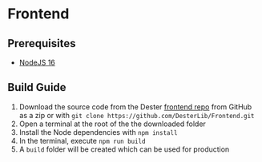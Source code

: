 # Frontend

## Prerequisites

-   [NodeJS 16](https://nodejs.org/en/download/)

## Build Guide

1. Download the source code from the Dester [frontend repo](https://github.com/DesterLib/Frontend) from GitHub as a zip or with `git clone https://github.com/DesterLib/Frontend.git`
2. Open a terminal at the root of the the downloaded folder
3. Install the Node dependencies with `npm install`
4. In the terminal, execute `npm run build`
5. A `build` folder will be created which can be used for production
